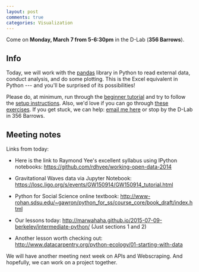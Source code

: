 ```yaml
---
layout: post
comments: true
categories: Visualization
---
```


Come on **Monday, March 7 from 5-6:30pm** in the D-Lab (**356 Barrows**).

## Info
Today, we will work with the [pandas](http://pandas.pydata.org/pandas-docs/stable/10min.html) library in Python to read external data, conduct analysis, and do some plotting. This is the Excel equivalent in Python --- and you'll be surprised of its possibilities!

Please do, at minimum, run through the [beginner tutorial](http://try-python.appspot.com) and try to follow the [setup instructions](http://python.berkeley.edu/learn/#set-up-your-computer). Also, we'd love if you can go through [these exercises](https://bids.github.io/2016-01-14-berkeley/python/00-python-intro.html). If you get stuck, we can help: [email me here](mailto:marwahaha@berkeley.edu) or stop by the D-Lab in 356 Barrows.

## Meeting notes

Links from today:

* Here is the link to Raymond Yee's excellent syllabus using IPython notebooks: https://github.com/rdhyee/working-open-data-2014

* Gravitational Waves data via Jupyter Notebook: https://losc.ligo.org/s/events/GW150914/GW150914_tutorial.html

* Python for Social Science online textbook: http://www-rohan.sdsu.edu/~gawron/python_for_ss/course_core/book_draft/index.html 

* Our lessons today: http://marwahaha.github.io/2015-07-09-berkeley/intermediate-python/ (Just sections 1 and 2)

* Another lesson worth checking out: http://www.datacarpentry.org/python-ecology/01-starting-with-data

We will have another meeting next week on APIs and Webscraping. And hopefully, we can work on a project together.
